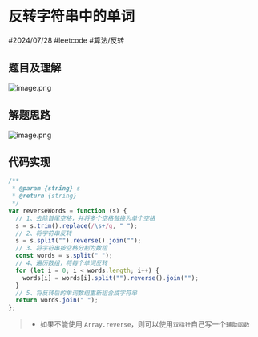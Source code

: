
# 反转字符串中的单词

#2024/07/28 #leetcode #算法/反转 
## 题目及理解

![image.png](https://832-1310531898.cos.ap-beijing.myqcloud.com/08a29ef8ddbb835cf3d278a38cfa500a.png)

## 解题思路

![image.png](https://832-1310531898.cos.ap-beijing.myqcloud.com/8b5f7205a78d8eedaed7e17010c7aff6.png)

## 代码实现

```javascript
/**
 * @param {string} s
 * @return {string}
 */
var reverseWords = function (s) {
  // 1、去除首尾空格，并将多个空格替换为单个空格
  s = s.trim().replace(/\s+/g, " ");
  // 2、将字符串反转
  s = s.split("").reverse().join("");
  // 3、将字符串按空格分割为数组
  const words = s.split(" ");
  // 4、遍历数组，将每个单词反转
  for (let i = 0; i < words.length; i++) {
    words[i] = words[i].split("").reverse().join("");
  }
  // 5、将反转后的单词数组重新组合成字符串
  return words.join(" ");
};

```

> - 如果不能使用 `Array.reverse`，则可以使用`双指针`自己写一个`辅助函数`

